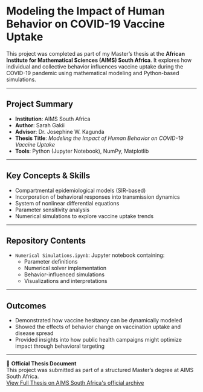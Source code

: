 # Modeling the Impact of Human Behavior on COVID-19 Vaccine Uptake

This project was completed as part of my Master’s thesis at the **African Institute for Mathematical Sciences (AIMS) South Africa**. It explores how individual and collective behavior influences vaccine uptake during the COVID-19 pandemic using mathematical modeling and Python-based simulations.

---

## Project Summary

- **Institution**: AIMS South Africa  
- **Author**: Sarah Gakii  
- **Advisor**: Dr. Josephine W. Kagunda  
- **Thesis Title**: *Modeling the Impact of Human Behavior on COVID-19 Vaccine Uptake*  
- **Tools**: Python (Jupyter Notebook), NumPy, Matplotlib  

---

## Key Concepts & Skills

- Compartmental epidemiological models (SIR-based)
- Incorporation of behavioral responses into transmission dynamics
- System of nonlinear differential equations
- Parameter sensitivity analysis
- Numerical simulations to explore vaccine uptake trends

---

## Repository Contents

- `Numerical Simulations.ipynb`: Jupyter notebook containing:
  - Parameter definitions
  - Numerical solver implementation
  - Behavior-influenced simulations
  - Visualizations and interpretations

---

## Outcomes

- Demonstrated how vaccine hesitancy can be dynamically modeled
- Showed the effects of behavior change on vaccination uptake and disease spread
- Provided insights into how public health campaigns might optimize impact through behavioral targeting

---

📄 **Official Thesis Document**  
This project was submitted as part of a structured Master’s degree at AIMS South Africa.  
[View Full Thesis on AIMS South Africa's official archive](https://drive.google.com/file/d/19TXbXPjAJ3T5Eq59psV8N86TiFoCG8ht/view)


